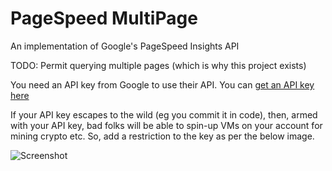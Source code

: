# PageSpeed MultiPage

An implementation of Google's PageSpeed Insights API

TODO: Permit querying multiple pages (which is why this project exists)

You need an API key from Google to use their API. You can [get an API key here](https://developers.google.com/speed/docs/insights/v5/get-started)

If your API key escapes to the wild (eg you commit it in code), then, armed with your API key, bad folks will be able to spin-up VMs on your account for mining crypto etc.
So, add a restriction to the key as per the below image.

![Screenshot](https://github.com/user-attachments/assets/cc0813db-cb67-42b1-9641-485536ece71c)
